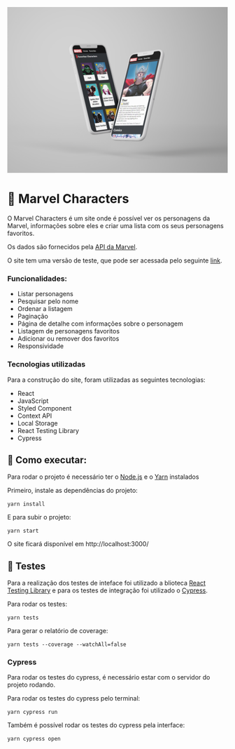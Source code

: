 ![Logo Marvel](./docs/banner.png)

# :superhero: Marvel Characters

O Marvel Characters é um site onde é possível ver os personagens da Marvel, informações sobre eles e criar uma lista com os seus personagens favoritos.

Os dados são fornecidos  pela [API da Marvel](https://developer.marvel.com/).

O site tem uma versão de teste, que pode ser acessada pelo seguinte [link](https://marvel-characters-steel.vercel.app/).


### Funcionalidades: 

- Listar personagens
- Pesquisar pelo nome
- Ordenar a listagem
- Paginação
- Página de detalhe com informações sobre o personagem
- Listagem de personagens favoritos
- Adicionar ou remover dos favoritos
- Responsividade

### Tecnologias utilizadas
Para a construção do site, foram utilizadas as seguintes tecnologias:

- React
- JavaScript
- Styled Component
- Context API
- Local Storage
- React Testing Library
- Cypress


## :rocket: Como executar:

Para rodar o projeto é necessário ter o [Node.js](https://nodejs.org/en/) e o [Yarn](https://classic.yarnpkg.com/lang/en/docs/install/#windows-stable) instalados

Primeiro, instale as dependências do projeto:

```
yarn install
```

E para subir o projeto:

```
yarn start
```

O site ficará disponível em http://localhost:3000/


## :test_tube: Testes

Para a realização dos testes de inteface foi utilizado a blioteca [React Testing Library](https://testing-library.com/docs/react-testing-library/intro/) e para os testes de integração foi utilizado o [Cypress](https://www.cypress.io/).

Para rodar os testes:

```
yarn tests
```

Para gerar o relatório de coverage: 

```
yarn tests --coverage --watchAll=false
```
### Cypress
Para rodar os testes do cypress, é necessário estar com o servidor do projeto rodando.

Para rodar os testes do cypress pelo terminal:

```
yarn cypress run
```
Também é possível rodar os testes do cypress pela interface:

```
yarn cypress open
```
